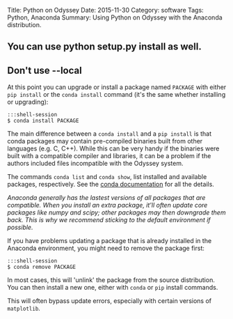 Title: Python on Odyssey
Date: 2015-11-30
Category: software
Tags: Python, Anaconda
Summary: Using Python on Odyssey with the Anaconda distribution.

## You can use python setup.py install as well.


## Don't use --local


At this point you can upgrade or install a package named `PACKAGE` with either `pip install` or the `conda install` command (it's the same whether installing or upgrading):

    :::shell-session
    $ conda install PACKAGE

The main difference between a `conda install` and a `pip install` is that conda packages may contain pre-compiled binaries built from other languages (e.g. C, C++).  While this can be very handy if the binaries were built with a compatible compiler and libraries, it can be a problem if the authors included files incompatible with the Odyssey system.

The commands `conda list` and `conda show`, list installed and available packages, respectively.  See the [conda documentation](http://conda.pydata.org/docs/index.html) for all the details.  

*Anaconda generally has the lastest versions of all packages that are compatible.  When you install an extra package, it'll often update core packages like numpy and scipy; other packages may then downgrade them back.  This is why we recommend sticking to the default environment if possible.*

If you have problems updating a package that is already installed in the Anaconda environment, you might need to remove the package first:

    :::shell-session
    $ conda remove PACKAGE

In most cases, this will 'unlink' the package from the source distribution.  You can then install a new one, either with `conda` or `pip` install commands.

This will often bypass update errors, especially with certain versions of `matplotlib`.



